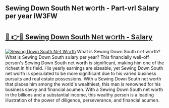 ## Sewing Down South N𝚎t w𝚘rth - Part-vrI S𝚊lary per year IW3FW

# <h2><a href="http://gc0gd06.nevu.top/?p=Sewing+Down+South">🔗 👉🔴 Sewing Down South N𝚎t w𝚘rth - S𝚊lary</a></h2>

[![Sewing Down South N𝚎t W𝚘rth](https://i.imgur.com/Oavwk0R.jpeg)](http://gc0gd06.nevu.top/?p=Sewing+Down+South)
What is Sewing Down South n𝚎t w𝚘rth? What is Sewing Down South s𝚊lary per year?
This financially well-off person's Sewing Down South net worth is significant, making him one of the richest in his field. His yearly earnings are sizeable, yet Sewing Down South net worth is speculated to be more significant due to his varied business pursuits and real estate possessions. With a Sewing Down South net worth that places him among the world's wealthiest, this man is renowned for his business savvy and financial acumen. With a Sewing Down South net worth in the billions and a substantial income, this wealthy person is a leading illustration of the power of diligence, perseverance, and financial acumen.
